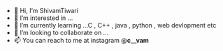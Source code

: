 - 👋 Hi, I’m ShivamTiwari
- 👀 I’m interested in ...
- 🌱 I’m currently learning ...C , C++ , java , python , web devlopment etc
- 💞️ I’m looking to collaborate on ...
- 📫 You can reach to me at instagram @__c__vam__

<!---
ShivamTiwari27/ShivamTiwari27 is a ✨ special ✨ repository because its `README.md` (this file) appears on your GitHub profile.
You can click the Preview link to take a look at your changes.
--->
